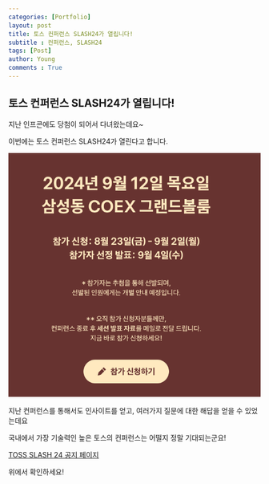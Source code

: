 ```yaml
---
categories: [Portfolio]
layout: post
title: 토스 컨퍼런스 SLASH24가 열립니다!
subtitle : 컨퍼런스, SLASH24
tags: [Post]
author: Young
comments : True
---
```


## 토스 컨퍼런스 SLASH24가 열립니다!

지난 인프콘에도 당첨이 되어서 다녀왔는데요~

이번에는 토스 컨퍼런스 SLASH24가 열린다고 합니다.

![alt text](../../assets/img/slash24/image.png)

지난 컨퍼런스를 통해서도 인사이트를 얻고, 여러가지 질문에 대한 해답을 얻을 수 있었는데요

국내에서 가장 기술력인 높은 토스의 컨퍼런스는 어떨지 정말 기대되는군요!

[TOSS SLASH 24 공지 페이지](https://toss.im/slash-24)

위에서 확인하세요!





